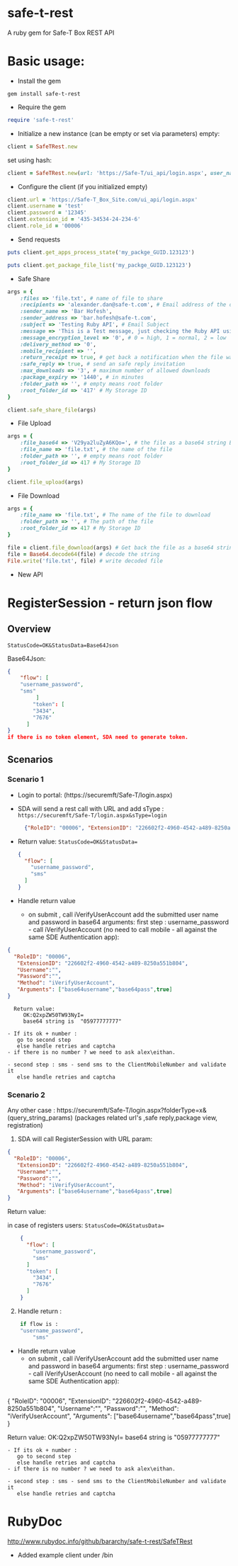 # safe-t-rest

A ruby gem for Safe-T Box REST API

Basic usage:
================

* Install the gem
```
gem install safe-t-rest
```

* Require the gem
```ruby
require 'safe-t-rest'
```

* Initialize a new instance (can be empty or set via parameters)
empty:
```ruby
client = SafeTRest.new
```
set using hash:
```ruby
client = SafeTRest.new(url: 'https://Safe-T/ui_api/login.aspx', user_name: 'test', password: '123', extension_id: '1', role_id: '0')
```

* Configure the client (if you initialized empty)
```ruby
client.url = 'https://Safe-T_Box_Site.com/ui_api/login.aspx'
client.username = 'test'
client.password = '12345'
client.extension_id = '435-34534-24-234-6'
client.role_id = '00006'
```

* Send requests
```ruby
puts client.get_apps_process_state('my_packge_GUID.123123')

puts client.get_package_file_list('my_packge_GUID.123123')
```

* Safe Share
```ruby
args = {
	:files => 'file.txt', # name of file to share
	:recipients => 'alexander.dan@safe-t.com', # Email address of the one you want to share with
	:sender_name => 'Bar Hofesh',
	:sender_address => 'bar.hofesh@safe-t.com',
	:subject => 'Testing Ruby API', # Email Subject
	:message => 'This is a Test message, just checking the Ruby API using REST', # Email body message
	:message_encryption_level => '0', # 0 = high, 1 = normal, 2 = low
	:delivery_method => '0',
	:mobile_recipient => '',
	:return_receipt => true, # get back a notification when the file was downloaded
	:safe_reply => true, # send an safe reply invitation
	:max_downloads => '3', # maximum number of allowed downloads
	:package_expiry => '1440', # in minutes
	:folder_path => '', # empty means root folder
	:root_folder_id => '417' # My Storage ID
}

client.safe_share_file(args)
```

* File Upload
```ruby
args = {
	:file_base64 => 'V29ya2luZyA6KQo=', # the file as a base64 string Base64.encode64(File.read(file))
	:file_name => 'file.txt', # the name of the file
	:folder_path => '', # empty means root folder
	:root_folder_id => 417 # My Storage ID
}

client.file_upload(args)
```

* File Download
```ruby
args = {
	:file_name => 'file.txt', # The name of the file to download
	:folder_path => '', # The path of the file
	:root_folder_id => 417 # My Storage ID
}

file = client.file_download(args) # Get back the file as a base64 string
file = Base64.decode64(file) # decode the string
File.write('file.txt', file) # write decoded file
```
* New API
# RegisterSession - return json flow

## Overview

```
StatusCode=OK&StatusData=Base64Json
```
Base64Json:
```json
{
	"flow": [
	"username_password",
	"sms"
         ]
        "token": [
        "3434",
        "7676"
      ]
}
if there is no token element, SDA need to generate token.
```

## Scenarios

### Scenario 1

- Login to portal: (https://securemft/Safe-T/login.aspx)
 - SDA will send a rest call with URL and add sType :
    `https://securemft/Safe-T/login.aspx&sType=login`
    ```json
      {"RoleID": "00006", "ExtensionID": "226602f2-4960-4542-a489-8250a551b804", "Username":"", "Password":"", "Method": "RegisterSession","Arguments": ["https://securemft/Safe-T/login.aspx&sType=login"]}
    ```

  - Return value:
    `StatusCode=OK&StatusData=`
    ```json
    {
      "flow": [
        "username_password",
        "sms"
      ]
    }
    ```
- Handle return value
    - on submit , call iVerifyUserAccount add the submitted user name and password in base64 arguments:
      first step : username_password -  call iVerifyUserAccount (no need to call mobile - all against the same SDE Authentication app):

```json
{
  "RoleID": "00006",
   "ExtensionID": "226602f2-4960-4542-a489-8250a551b804",
   "Username":"",
   "Password":"",
   "Method": "iVerifyUserAccount",
   "Arguments": ["base64username","base64pass",true]
}
```
	  Return value:
         OK:Q2xpZW50TW93NyI=
         base64 string is  "05977777777"

    - If its ok + number :
       go to second step
       else handle retries and captcha
    - if there is no number ? we need to ask alex\eithan.

    - second step : sms - send sms to the ClientMobileNumber and validate it
       else handle retries and captcha

### Scenario 2
Any other case : https://securemft/Safe-T/login.aspx?folderType=x&(query_string_params) (packages related url's ,safe reply,package view, registration)

1.	SDA will call RegisterSession with URL param:

```json
{
  "RoleID": "00006",
   "ExtensionID": "226602f2-4960-4542-a489-8250a551b804",
   "Username":"",
   "Password":"",
   "Method": "iVerifyUserAccount",
   "Arguments": ["base64username","base64pass",true]
}
```

Return value:

in case of registers users:
`StatusCode=OK&StatusData=`
```json
    {
      "flow": [
        "username_password",
        "sms"
      ]
      "token": [
        "3434",
        "7676"
      ]
    }
```

2. Handle return :
```ruby
	if flow is :
	"username_password",
        "sms"
```
- Handle return value
    - on submit , call iVerifyUserAccount add the submitted user name and password in base64 arguments:
      first step : username_password -  call iVerifyUserAccount (no need to call mobile - all against the same SDE Authentication app):
	```json
{
  "RoleID": "00006",
   "ExtensionID": "226602f2-4960-4542-a489-8250a551b804",
   "Username":"",
   "Password":"",
   "Method": "iVerifyUserAccount",
   "Arguments": ["base64username","base64pass",true]
}

 Return value:
        OK:Q2xpZW50TW93NyI=
        base64 string is  "05977777777"

    - If its ok + number :
       go to second step
       else handle retries and captcha
    - if there is no number ? we need to ask alex\eithan.

    - second step : sms - send sms to the ClientMobileNumber and validate it
       else handle retries and captcha

# RubyDoc

http://www.rubydoc.info/github/bararchy/safe-t-rest/SafeTRest

* Added example client under /bin
